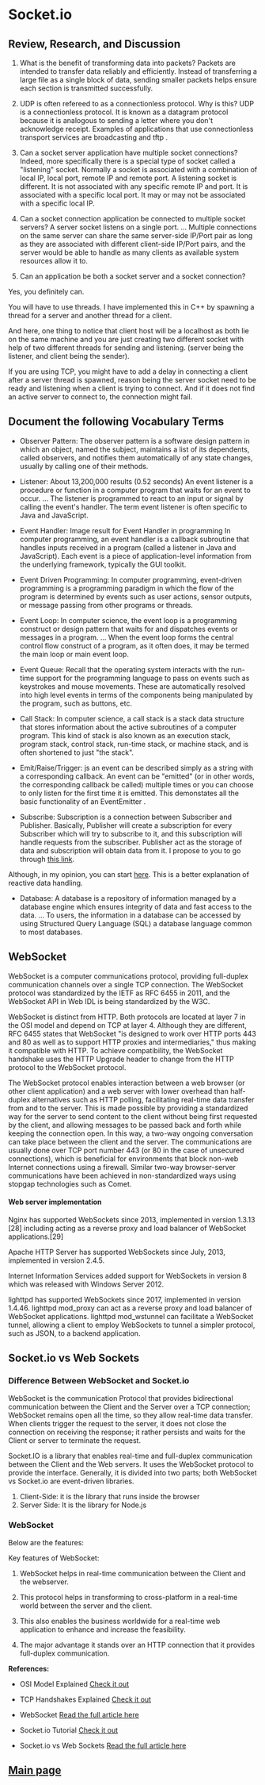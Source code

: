 # Socket.io

## Review, Research, and Discussion

1. What is the benefit of transforming data into packets?
Packets are intended to transfer data reliably and efficiently. Instead of transferring a large file as a single block of data, sending smaller packets helps ensure each section is transmitted successfully.

2. UDP is often refereed to as a connectionless protocol. Why is this?
UDP is a connectionless protocol. It is known as a datagram protocol because it is analogous to sending a letter where you don't acknowledge receipt. Examples of applications that use connectionless transport services are broadcasting and tftp .

3. Can a socket server application have multiple socket connections?
Indeed, more specifically there is a special type of socket called a "listening" socket.
Normally a socket is associated with a combination of local IP, local port, remote IP and remote port.
A listening socket is different. It is not associated with any specific remote IP and port. It is associated with a specific local port. It may or may not be associated with a specific local IP.

4. Can a socket connection application be connected to multiple socket servers?
A server socket listens on a single port. ... Multiple connections on the same server can share the same server-side IP/Port pair as long as they are associated with different client-side IP/Port pairs, and the server would be able to handle as many clients as available system resources allow it to.

5. Can an application be both a socket server and a socket connection?

Yes, you definitely can.

You will have to use threads. I have implemented this in C++ by spawning a thread for a server and another thread for a client.

And here, one thing to notice that client host will be a localhost as both lie on the same machine and you are just creating two different socket with help of two different threads for sending and listening. (server being the listener, and client being the sender).

If you are using TCP, you might have to add a delay in connecting a client after a server thread is spawned, reason being the server socket need to be ready and listening when a client is trying to connect. And if it does not find an active server to connect to, the connection might fail.

## Document the following Vocabulary Terms

- Observer Pattern: The observer pattern is a software design pattern in which an object, named the subject, maintains a list of its dependents, called observers, and notifies them automatically of any state changes, usually by calling one of their methods.

- Listener: About 13,200,000 results (0.52 seconds) 
An event listener is a procedure or function in a computer program that waits for an event to occur. ... The listener is programmed to react to an input or signal by calling the event's handler. The term event listener is often specific to Java and JavaScript.

- Event Handler: Image result for Event Handler in programming
In computer programming, an event handler is a callback subroutine that handles inputs received in a program (called a listener in Java and JavaScript). Each event is a piece of application-level information from the underlying framework, typically the GUI toolkit.

- Event Driven Programming: In computer programming, event-driven programming is a programming paradigm in which the flow of the program is determined by events such as user actions, sensor outputs, or message passing from other programs or threads.

- Event Loop: In computer science, the event loop is a programming construct or design pattern that waits for and dispatches events or messages in a program. ... When the event loop forms the central control flow construct of a program, as it often does, it may be termed the main loop or main event loop.

- Event Queue: Recall that the operating system interacts with the run-time support for the programming language to pass on events such as keystrokes and mouse movements. These are automatically resolved into high level events in terms of the components being manipulated by the program, such as buttons, etc.

- Call Stack: In computer science, a call stack is a stack data structure that stores information about the active subroutines of a computer program. This kind of stack is also known as an execution stack, program stack, control stack, run-time stack, or machine stack, and is often shortened to just "the stack".

- Emit/Raise/Trigger: js an event can be described simply as a string with a corresponding callback. An event can be "emitted" (or in other words, the corresponding callback be called) multiple times or you can choose to only listen for the first time it is emitted. This demonstates all the basic functionality of an EventEmitter .

- Subscribe: Subscription is a connection between Subscriber and Publisher. Basically, Publisher will create a subscription for every Subscriber which will try to subscribe to it, and this subscription will handle requests from the subscriber. Publisher act as the storage of data and subscription will obtain data from it. I propose to you to go through [this link](http://www.reactive-streams.org/).

Although, in my opinion, you can start [here](http://reactivex.io/documentation/observable.html). This is a better explanation of reactive data handling.

- Database: A database is a repository of information managed by a database engine which ensures integrity of data and fast access to the data. ... To users, the information in a database can be accessed by using Structured Query Language (SQL) a database language common to most databases.

## WebSocket

WebSocket is a computer communications protocol, providing full-duplex communication channels over a single TCP connection. The WebSocket protocol was standardized by the IETF as RFC 6455 in 2011, and the WebSocket API in Web IDL is being standardized by the W3C.

WebSocket is distinct from HTTP. Both protocols are located at layer 7 in the OSI model and depend on TCP at layer 4. Although they are different, RFC 6455 states that WebSocket "is designed to work over HTTP ports 443 and 80 as well as to support HTTP proxies and intermediaries," thus making it compatible with HTTP. To achieve compatibility, the WebSocket handshake uses the HTTP Upgrade header to change from the HTTP protocol to the WebSocket protocol.

The WebSocket protocol enables interaction between a web browser (or other client application) and a web server with lower overhead than half-duplex alternatives such as HTTP polling, facilitating real-time data transfer from and to the server. This is made possible by providing a standardized way for the server to send content to the client without being first requested by the client, and allowing messages to be passed back and forth while keeping the connection open. In this way, a two-way ongoing conversation can take place between the client and the server. The communications are usually done over TCP port number 443 (or 80 in the case of unsecured connections), which is beneficial for environments that block non-web Internet connections using a firewall. Similar two-way browser-server communications have been achieved in non-standardized ways using stopgap technologies such as Comet.

#### Web server implementation

Nginx has supported WebSockets since 2013, implemented in version 1.3.13 [28] including acting as a reverse proxy and load balancer of WebSocket applications.[29]

Apache HTTP Server has supported WebSockets since July, 2013, implemented in version 2.4.5.

Internet Information Services added support for WebSockets in version 8 which was released with Windows Server 2012.

lighttpd has supported WebSockets since 2017, implemented in version 1.4.46. lighttpd mod_proxy can act as a reverse proxy and load balancer of WebSocket applications. lighttpd mod_wstunnel can facilitate a WebSocket tunnel, allowing a client to employ WebSockets to tunnel a simpler protocol, such as JSON, to a backend application.

## Socket.io vs Web Sockets

### Difference Between WebSocket and Socket.io

WebSocket is the communication Protocol that provides bidirectional communication between the Client and the Server over a TCP connection; WebSocket remains open all the time, so they allow real-time data transfer. When clients trigger the request to the server, it does not close the connection on receiving the response; it rather persists and waits for the Client or server to terminate the request.

Socket.IO is a library that enables real-time and full-duplex communication between the Client and the Web servers. It uses the WebSocket protocol to provide the interface. Generally, it is divided into two parts; both WebSocket vs Socket.io are event-driven libraries.

1. Client-Side: it is the library that runs inside the browser
2. Server Side: It is the library for Node.js

### WebSocket

Below are the features:

Key features of WebSocket:

1. WebSocket helps in real-time communication between the Client and the webserver.

2. This protocol helps in transforming to cross-platform in a real-time world between the server and the client.

3. This also enables the business worldwide for a real-time web application to enhance and increase the feasibility.

4. The major advantage it stands over an HTTP connection that it provides full-duplex communication.

**References:**

- OSI Model Explained [Check it out](https://www.youtube.com/watch?v=vv4y_uOneC0)

- TCP Handshakes Explained [Check it out](https://www.youtube.com/watch?v=xMtP5ZB3wSk)

- WebSocket [Read the full article here](https://en.wikipedia.org/wiki/WebSocket)

- Socket.io Tutorial [Check it out](https://www.tutorialspoint.com/socket.io/)

- Socket.io vs Web Sockets [Read the full article here](https://www.educba.com/websocket-vs-socket-io/)

## [Main page](https://amjadmesmar.github.io/reading-notes/)
